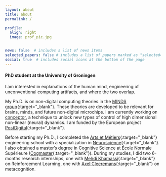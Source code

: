 ```yaml
---
layout: about
title: about
permalink: /

profile:
  align: right
  image: prof_pic.jpg


news: false  # includes a list of news items
selected_papers: false # includes a list of papers marked as "selected={true}"
social: true  # includes social icons at the bottom of the page
---
```




#### PhD student at the University of Groningen

I am interested in explanations of the human mind, engineering of unconventional computing artifacts, and where the two overlap.

My Ph.D. is on non-digital computing theories in the [MINDS group](https://www.ai.rug.nl/minds/){:target="\_blank"}. These theories are developed to be relevant for brains, minds, and future non-digital microchips.  I am currently working on [conceptor](https://arxiv.org/abs/1406.2671), a technique to unlock new types of control of high dimensional non-linear (neural) dynamics. I am funded by the European project [PostDigital](https://postdigital.astonphotonics.uk/){:target="\_blank"}. 

Before starting my Ph.D., I completed the [Arts et Métiers](https://artsetmetiers.fr/en){:target="\_blank"} engineering school with a specialization in [Neuroscience](https://www.bme-paris.com/program/master-2/bioengineering-and-innovation-in-neurosciences-bin/){:target="\_blank"}. I also obtained a master’s degree in Cognitive Science at École Normale Supérieure ([Cogmaster](https://cogmaster.ens.psl.eu/en){:target="\_blank"}). During my studies, I did two 6-months research internships, one with [Mehdi Khamassi](https://pages2.isir.upmc.fr/mkhamassi/?lang=en){:target="\_blank"} on Reinforcement Learning, one with [Axel Cleeremans](https://axc.ulb.be/){:target="\_blank"} on metacognition. 
